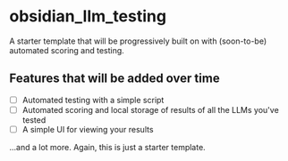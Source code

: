 # obsidian_llm_testing

A starter template that will be progressively built on with (soon-to-be) automated scoring and testing.

## Features that will be added over time

- [ ] Automated testing with a simple script
- [ ] Automated scoring and local storage of results of all the LLMs you've tested
- [ ] A simple UI for viewing your results

...and a lot more. Again, this is just a starter template.
